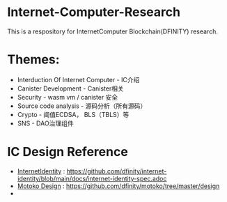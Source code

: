 # Internet-Computer-Research
This is a respository for InternetComputer Blockchain(DFINITY) research.
# Themes:
* Interduction Of Internet Computer - IC介绍
* Canister Development -  Canister相关
* Security - wasm vm / canister 安全
* Source code analysis - 源码分析（所有源码）
* Crypto - 阈值ECDSA， BLS（TBLS）等
* SNS - DAO治理组件



# IC Design Reference

-   [InternetIdentity](https://github.com/dfinity/internet-identity/blob/main/docs/internet-identity-spec.adoc) : https://github.com/dfinity/internet-identity/blob/main/docs/internet-identity-spec.adoc
-   [Motoko Design](https://github.com/dfinity/motoko/tree/master/design) : https://github.com/dfinity/motoko/tree/master/design
-   

 
